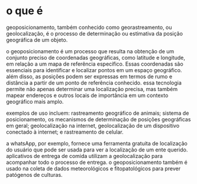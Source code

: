 # o que é

geoposicionamento, também conhecido como georastreamento, ou geolocalização, é o processo de determinação ou estimativa da posição geográfica de um objeto.

o geoposicionamento é um processo que resulta na obtenção de um conjunto preciso de coordenadas geográficas, como latitude e longitude, em relação a um mapa de referência específico. Essas coordenadas são essenciais para identificar e localizar pontos em um espaço geográfico. além disso, as posições podem ser expressas em termos de rumo e distância a partir de um ponto de referência conhecido. essa tecnologia permite não apenas determinar uma localização precisa, mas também mapear endereços e outros locais de importância em um contexto geográfico mais amplo.

exemplos de uso incluem: rastreamento geográfico de animais; sistema de posicionamento, os mecanismos de determinação de posições geográficas em geral; geolocalização na internet, geolocalização de um dispositivo conectado à internet; e rastreamento de celular.

a whatsApp, por exemplo, fornece uma ferramenta gratuita de localização do usuário que pode ser usada para ver a localização de um ente querido. aplicativos de entrega de comida utilizam a geolocalização para acompanhar todo o processo de entrega. o geoposicionamento também é usado na coleta de dados meteorológicos e fitopatológicos para prever patógenos de culturas.
